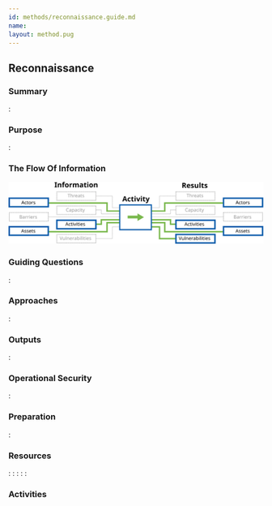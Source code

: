 ```yaml
---
id: methods/reconnaissance.guide.md
name: 
layout: method.pug
---
```

## Reconnaissance

### Summary
:[](../methods/reconnaissance/summary.md)
### Purpose
:[](../methods/reconnaissance/purpose.md)
### The Flow Of Information
![Reconnaissance Information Flow](images/info_flows/reconnaissance.svg)

### Guiding Questions
:[](../methods/reconnaissance/guiding_questions.md)
### Approaches
:[](../methods/reconnaissance/approaches.md)
### Outputs
:[](../methods/reconnaissance/output.md)
### Operational Security
:[](../methods/reconnaissance/operational_security.md)
### Preparation
:[](../methods/reconnaisance/preparation.md)



### Resources
<div class="greybox">

:[](../references/open_source_intel.md)
:[](../references/org_info_gathering.md)
:[](../references/advanced_searching.md)
:[](../references/pastebin_searching.md)
:[](../references/recon-ng.md)
</div>

### Activities

